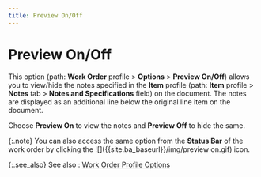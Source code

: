 ```yaml
---
title: Preview On/Off
---
```


# Preview On/Off


This option (path: **Work Order** profile  > **Options** > **Preview 
 On/Off**) allows you to view/hide the notes specified in the **Item** profile (path: **Item**  profile > **Notes** tab > **Notes and Specifications** field) on the  document. The notes are displayed as an additional line below the original  line item on the document.


Choose **Preview On** to view the  notes and **Preview Off** to hide  the same.


{:.note}
You can also access the same option from the  **Status Bar** of the work order by  clicking the ![]({{site.ba_baseurl}}/img/preview on.gif) icon.


{:.see_also}
See also
: [Work  Order Profile Options]({{site.ba_baseurl}}/prod-asm/wo-opts/work_order_profile_options_assembly_content.html)
